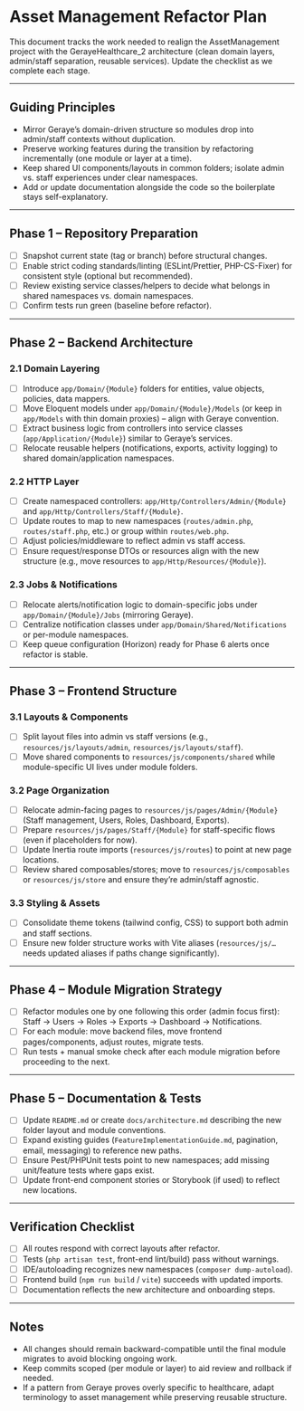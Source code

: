 # Asset Management Refactor Plan

This document tracks the work needed to realign the AssetManagement project with the GerayeHealthcare_2 architecture (clean domain layers, admin/staff separation, reusable services). Update the checklist as we complete each stage.

---

## Guiding Principles
- Mirror Geraye’s domain-driven structure so modules drop into admin/staff contexts without duplication.
- Preserve working features during the transition by refactoring incrementally (one module or layer at a time).
- Keep shared UI components/layouts in common folders; isolate admin vs. staff experiences under clear namespaces.
- Add or update documentation alongside the code so the boilerplate stays self-explanatory.

---

## Phase 1 – Repository Preparation
- [ ] Snapshot current state (tag or branch) before structural changes.
- [ ] Enable strict coding standards/linting (ESLint/Prettier, PHP-CS-Fixer) for consistent style (optional but recommended).
- [ ] Review existing service classes/helpers to decide what belongs in shared namespaces vs. domain namespaces.
- [ ] Confirm tests run green (baseline before refactor).

---

## Phase 2 – Backend Architecture
### 2.1 Domain Layering
- [ ] Introduce `app/Domain/{Module}` folders for entities, value objects, policies, data mappers.
- [ ] Move Eloquent models under `app/Domain/{Module}/Models` (or keep in `app/Models` with thin domain proxies) – align with Geraye convention.
- [ ] Extract business logic from controllers into service classes (`app/Application/{Module}`) similar to Geraye’s services.
- [ ] Relocate reusable helpers (notifications, exports, activity logging) to shared domain/application namespaces.

### 2.2 HTTP Layer
- [ ] Create namespaced controllers: `app/Http/Controllers/Admin/{Module}` and `app/Http/Controllers/Staff/{Module}`.
- [ ] Update routes to map to new namespaces (`routes/admin.php`, `routes/staff.php`, etc.) or group within `routes/web.php`.
- [ ] Adjust policies/middleware to reflect admin vs staff access.
- [ ] Ensure request/response DTOs or resources align with the new structure (e.g., move resources to `app/Http/Resources/{Module}`).

### 2.3 Jobs & Notifications
- [ ] Relocate alerts/notification logic to domain-specific jobs under `app/Domain/{Module}/Jobs` (mirroring Geraye).
- [ ] Centralize notification classes under `app/Domain/Shared/Notifications` or per-module namespaces.
- [ ] Keep queue configuration (Horizon) ready for Phase 6 alerts once refactor is stable.

---

## Phase 3 – Frontend Structure
### 3.1 Layouts & Components
- [ ] Split layout files into admin vs staff versions (e.g., `resources/js/layouts/admin`, `resources/js/layouts/staff`).
- [ ] Move shared components to `resources/js/components/shared` while module-specific UI lives under module folders.

### 3.2 Page Organization
- [ ] Relocate admin-facing pages to `resources/js/pages/Admin/{Module}` (Staff management, Users, Roles, Dashboard, Exports).
- [ ] Prepare `resources/js/pages/Staff/{Module}` for staff-specific flows (even if placeholders for now).
- [ ] Update Inertia route imports (`resources/js/routes`) to point at new page locations.
- [ ] Review shared composables/stores; move to `resources/js/composables` or `resources/js/store` and ensure they’re admin/staff agnostic.

### 3.3 Styling & Assets
- [ ] Consolidate theme tokens (tailwind config, CSS) to support both admin and staff sections.
- [ ] Ensure new folder structure works with Vite aliases (`resources/js/…` needs updated aliases if paths change significantly).

---

## Phase 4 – Module Migration Strategy
- [ ] Refactor modules one by one following this order (admin focus first): Staff → Users → Roles → Exports → Dashboard → Notifications.
- [ ] For each module: move backend files, move frontend pages/components, adjust routes, migrate tests.
- [ ] Run tests + manual smoke check after each module migration before proceeding to the next.

---

## Phase 5 – Documentation & Tests
- [ ] Update `README.md` or create `docs/architecture.md` describing the new folder layout and module conventions.
- [ ] Expand existing guides (`FeatureImplementationGuide.md`, pagination, email, messaging) to reference new paths.
- [ ] Ensure Pest/PHPUnit tests point to new namespaces; add missing unit/feature tests where gaps exist.
- [ ] Update front-end component stories or Storybook (if used) to reflect new locations.

---

## Verification Checklist
- [ ] All routes respond with correct layouts after refactor.
- [ ] Tests (`php artisan test`, front-end lint/build) pass without warnings.
- [ ] IDE/autoloading recognizes new namespaces (`composer dump-autoload`).
- [ ] Frontend build (`npm run build` / `vite`) succeeds with updated imports.
- [ ] Documentation reflects the new architecture and onboarding steps.

---

## Notes
- All changes should remain backward-compatible until the final module migrates to avoid blocking ongoing work.
- Keep commits scoped (per module or layer) to aid review and rollback if needed.
- If a pattern from Geraye proves overly specific to healthcare, adapt terminology to asset management while preserving reusable structure.
